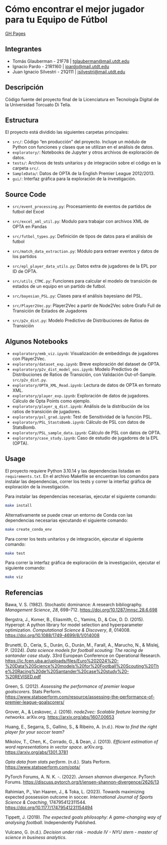 # Cómo encontrar el mejor jugador para tu Equipo de Fútbol

[GH Pages](https://juanisil.github.io/TDVIII-proyecto-final/)

## Integrantes

-   Tomás Glauberman - 21F78 \| <tglauberman@mail.utdt.edu>
-   Ignacio Pardo - 21R1160 \| <ipardo@mail.utdt.edu>
-   Juan Ignacio Silvestri - 21Q111 \| <jsilvestri@mail.utdt.edu>

## Descripción

Código fuente del proyecto final de la Licenciatura en Tecnología
Digital de la Universidad Torcuato Di Tella.

## Estructura

El proyecto está dividido las siguientes carpetas principales:

-   `src/`: Código “en producción” del proyecto. Incluye un módulo de
    Python con funciones y clases que se utilizan en el análisis de
    datos.
-   `exploratory/`: Notebooks de Jupyter y otros archivos de exploración
    de datos.
-   `tests/`: Archivos de tests unitarios y de integración sobre el
    código en la carpeta `src/`.
-   `SampleData/`: Datos de OPTA de la English Premier League 2012/2013.
-   `gui/`: Interfaz gráfica para la exploración de la investigación.

## Source Code

-   `src/event_processing.py`: Procesamiento de eventos de partidos de
    futbol del Excel

-   `src/excel_xml_util.py`: Modulo para trabajar con archivos XML de
    OPTA en Pandas

-   `src/futbol_types.py`: Definición de tipos de datos para el análisis
    de futbol

-   `src/match_data_extraction.py`: Módulo para extraer eventos y datos
    de los partidos

-   `src/epl_player_data_utils.py`: Datos extra de jugadores de la EPL
    por ID de OPTA.

-   `src/utils_CTMC.py`: Funciones para calcular el modelo de transición
    de estados de un equipo en un partido de futbol.

-   `src/bayesian_PSL.py`: Clases para el análisis bayesiano del PSL.

-   `src/Player2Vec.py`: Player2Vec a partir de Node2Vec sobre Grafo
    Full de Transición de Estados de Jugadores

-   `src/p2v_dist.py`: Modelo Predictivo de Distribuciones de Ratios de
    Transición

## Algunos Notebooks

-   `exploratory/emb_viz.ipynb`: Visualización de embeddings de
    jugadores con Player2Vec.
-   `exploratory/dataset_exp.ipynb`: Breve exploración del dataset de
    OPTA.
-   `exploratory/p2v_dist_model_oos.ipynb`: Modelo Predictivo de
    Distribuciones de Ratios de Transición, con Validación
    Out-of-Sample. `src/p2v_dist.py`.
-   `exploratory/OPTA_XML_Read.ipynb`: Lectura de datos de OPTA en
    formato XML.
-   `exploratory/player_exp.ipynb`: Exploración de datos de jugadores.
    Cálculo de Opta Points como ejemplo.
-   `exploratory/player_q_dist.ipynb`: Análisis de la distribución de
    los ratios de transición de jugadores.
-   `exploratory/psl_grad.ipynb`: Test de Sensitividad de la función
    PSL.
-   `exploratory/PSL_StastsBomb.ipynb`: Cálculo de PSL con datos de
    StatsBomb.
-   `exploratory/PSL_sample_data.ipynb`: Cálculo de PSL con datos de
    OPTA.
-   `exploratory/case_study.ipynb`: Caso de estudio de jugadores de la
    EPL (OPTA).

## Usage

El proyecto requiere Python 3.10.14 y las dependencias listadas en
`requirements.txt`. En el archivo Makefile se encuentran los comandos
para instalar las dependencias, correr los tests y correr la interfaz
gráfica de exploración de la investigación.

Para instalar las dependencias necesarias, ejecutar el siguiente
comando:

``` bash
make install
```

Alternativamente se puede crear un entorno de Conda con las dependencias
necesarias ejecutando el siguiente comando:

``` bash
make create_conda_env
```

Para correr los tests unitarios y de integración, ejecutar el siguiente
comando:

``` bash
make test
```

Para correr la interfaz gráfica de exploración de la investigación,
ejecutar el siguiente comando:

``` bash
make viz
```

## Referencias

Bawa, V. S. (1982). Stochastic dominance: A research bibliography.
*Management Science*, *28*, 698–712.
<https://doi.org/10.1287/mnsc.28.6.698>

Bergstra, J., Komer, B., Eliasmith, C., Yamins, D., & Cox, D. D. (2015).
Hyperopt: A python library for model selection and hyperparameter
optimization. *Computational Science & Discovery*, *8*, 014008.
<https://doi.org/10.1088/1749-4699/8/1/014008>

Brunetti, D., Ceria, S., Durán, G., Durán, M., Farall, A., Marucho, N.,
& Mislej, P. (2024). *Data science models for football scouting: The
racing de santander case study*. 33rd European Conference on Operational
Research.
<https://ic.fcen.uba.ar/uploads/files/Euro%202024%20-%20Data%20Science%20models%20for%20Football%20Scouting%20The%20Racing%20de%20Santander%20case%20study%20-%20REVISED.pdf>

Green, S. (2012). *Assessing the performance of premier league
goalscorers*. Stats Perform.
<https://www.statsperform.com/resource/assessing-the-performance-of-premier-league-goalscorers/>

Grover, A., & Leskovec, J. (2016). *node2vec: Scalable feature learning
for networks*. arXiv.org. <https://arxiv.org/abs/1607.00653>

Huang, E., Segarra, S., Gallino, S., & Ribeiro, A. (n.d.). *How to find
the right player for your soccer team?*

Mikolov, T., Chen, K., Corrado, G., & Dean, J. (2013). *Efficient
estimation of word representations in vector space*. arXiv.org.
<https://arxiv.org/abs/1301.3781>

*Opta data from stats perform*. (n.d.). Stats Perform.
<https://www.statsperform.com/opta/>

PyTorch Forums, A. N. K. -. (2022). *Jensen shannon divergence*. PyTorch
Forums.
<https://discuss.pytorch.org/t/jensen-shannon-divergence/2626/13>

Rahimian, P., Van Haaren, J., & Toka, L. (2023). Towards maximizing
expected possession outcome in soccer. *International Journal of Sports
Science & Coaching*, 174795412311544.
<https://doi.org/10.1177/17479541231154494>

Tippett, J. (2019). *The expected goals philosophy: A game-changing way
of analysing football*. Independently Published.

Vulcano, G. (n.d.). *Decision under risk - module IV - NYU stern -
master of science in business analytics*.

